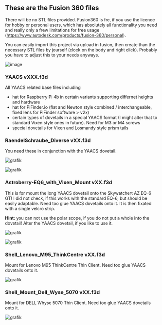 ## These are the Fusion 360 files

There will be no STL files provided. Fusion360 is fre, if you use the licence for hobby or personal users, which has absolutely all functionality you need and really only a frew limitations for free usage (https://www.autodesk.com/products/fusion-360/personal).

You can easily import this project via upload in fusion, then create than the necessary STL files by jourself (clock on the body and right click). Probably you have to adjust this to your needs anyways. 

![image](https://github.com/apos/case_system_stellarmate_astroberry/assets/456034/31bde3c3-c921-4e44-b6d8-7a92bdf136cc)

### YAACS vXXX.f3d

All YAACS related base files including
- hat for Raspberry Pi 4b in certain variants supporting differnet heights and hardware
- hat for PiFinder.io (flat and Newton style combined / interchangeable, fixed lens for PiFinder software  > v2x)
- certain types of dovetails in a special YAACS format (I might alter that to standard Vixen style ones in future). Need for M3 or M4 screws
- special dovetails for Vixen and Losmandy style prism tails

### RaendelSchraube_Diverse vXX.f3d

You need these in conjunction with the YAACS dovetail. 

![grafik](https://github.com/apos/yaacs/assets/456034/4e7a0710-be40-41e8-a7c5-c4df7e2d2da4)




![grafik](https://github.com/apos/yaacs/assets/456034/7f474ff6-a022-4ed5-a8cc-54e9fc7f6bd0)

### Astroberry-EQ6_with_Vixen_Mount vXX.f3d

This is for mount the long YAACS dovetail onto the Skywatchert AZ EQ-6 GT! I did not check, if this works with the standard EQ-6, but should be easily adaptable. Need too glue YAACS dovetails onto it. It is then fixated with a single velcro strip.

**Hint:** you can not use the polar scope, if you do not put a whole into the dovetail! Alter the YAACS dovetail, if you like to use it.

![grafik](https://github.com/apos/yaacs/assets/456034/b9c3b762-bfad-44d1-8217-67398a9a9e20)

![grafik](https://github.com/apos/yaacs/assets/456034/bf03d520-fb1a-42b5-ba00-52fef177f8bd)


### Shell_Lenovo_M95_ThinkCentre vXX.f3d

Mount for Lenovo M95 ThinkCentre Thin Client. Need too glue YAACS dovetails onto it. 

![grafik](https://github.com/apos/yaacs/assets/456034/9f704604-fc92-4fbf-aa71-8cb953ff2285)


### Shell_Mount_Dell_Wyse_5070 vXX.f3d

Mount for DELL Whyse 5070 Thin Client. Need too glue YAACS dovetails onto it. 

![grafik](https://github.com/apos/yaacs/assets/456034/e40d7136-febf-481d-abf5-191485a72d88)


